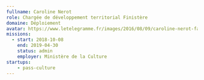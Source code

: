 ```yaml
---
fullname: Caroline Nerot
role: Chargée de développement territorial Finistère
domaine: Déploiement
avatar: https://www.letelegramme.fr/images/2016/08/09/caroline-nerot-fait-decouvrir-au-grand-public-les-sciences_3036796_203x330p.jpg?v=1
missions:
  - start: 2018-10-08
    end: 2019-04-30
    status: admin
    employer: Ministère de la Culture
startups:
    - pass-culture
---
```

